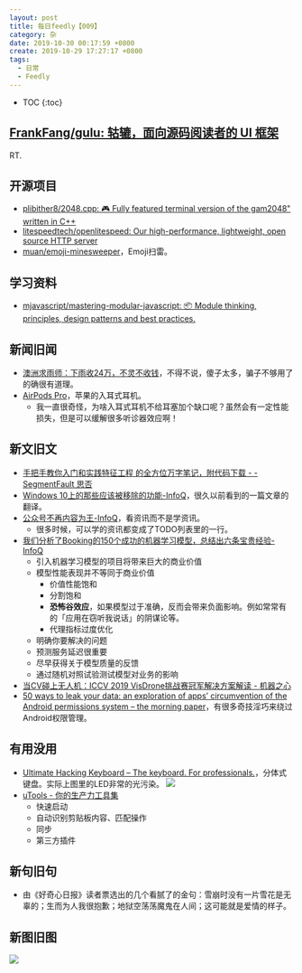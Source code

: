 ```yaml
---
layout: post
title: 每日feedly【009】
category: 杂
date: 2019-10-30 00:17:59 +0800
create: 2019-10-29 17:27:17 +0800
tags: 
  - 日常
  - Feedly
---
```


- TOC
{:toc}

## [FrankFang/gulu: 轱辘，面向源码阅读者的 UI 框架](https://github.com/FrankFang/gulu)
RT.

## 开源项目
* [plibither8/2048.cpp: 🎮 Fully featured terminal version of the gam2048" written in C++](https://github.com/plibither8/2048.cpp)
* [litespeedtech/openlitespeed: Our high-performance, lightweight, open source HTTP server](https://github.com/litespeedtech/openlitespeed)
* [muan/emoji-minesweeper](https://github.com/muan/emoji-minesweeper#fromHistory)，Emoji扫雷。


## 学习资料
* [mjavascript/mastering-modular-javascript: 📦 Module thinking, principles, design patterns and best practices.](https://github.com/mjavascript/mastering-modular-javascript)

## 新闻旧闻
* [澳洲求雨师：下雨收24万，不灵不收钱](http://jandan.net/2019/10/28/bring-the-rain.html)，不得不说，傻子太多，骗子不够用了的确很有道理。
* [AirPods Pro](https://news.ycombinator.com/item?id=21378197)，苹果的入耳式耳机。
  * 我一直很奇怪，为啥入耳式耳机不给耳塞加个缺口呢？虽然会有一定性能损失，但是可以缓解很多听诊器效应啊！
  
## 新文旧文
* [手把手教你入门和实践特征工程 的全方位万字笔记，附代码下载 - - SegmentFault 思否](https://segmentfault.com/a/1190000020793822)
* [Windows 10上的那些应该被移除的功能-InfoQ](https://www.infoq.cn/article/46aUaMTu91e9l6pkZqwm)，很久以前看到的一篇文章的翻译。
* [公众号不再内容为王-InfoQ](https://www.infoq.cn/article/8wArWUt9ivx2QJq3fSd3)，看资讯而不是学资讯。
  * 很多时候，可以学的资讯都变成了TODO列表里的一行。
* [我们分析了Booking的150个成功的机器学习模型，总结出六条宝贵经验-InfoQ](https://www.infoq.cn/article/ilNPLT4H50WFtwU1MquQ)
  * 引入机器学习模型的项目将带来巨大的商业价值
  * 模型性能表现并不等同于商业价值
    * 价值性能饱和
    * 分割饱和
    * **恐怖谷效应**，如果模型过于准确，反而会带来负面影响。例如常常有的「应用在窃听我说话」的阴谋论等。
    * 代理指标过度优化
  * 明确你要解决的问题
  * 预测服务延迟很重要
  * 尽早获得关于模型质量的反馈
  * 通过随机对照试验测试模型对业务的影响
* [当CV碰上无人机：ICCV 2019 VisDrone挑战赛冠军解决方案解读 - 机器之心](https://www.jiqizhixin.com/articles/2019-10-29-12)
* [50 ways to leak your data: an exploration of apps’ circumvention of the Android permissions system – the morning paper](https://blog.acolyer.org/2019/09/25/50-ways-to-leak-your-data/)，有很多奇技淫巧来绕过Android权限管理。

## 有用没用
* [Ultimate Hacking Keyboard – The keyboard. For professionals.](https://ultimatehackingkeyboard.com/)，分体式键盘。实际上图里的LED非常的光污染。
  ![](https://i.loli.net/2019/10/29/rKaZFjhcYXTRtgb.jpg)
 * [uTools - 你的生产力工具集](https://u.tools/)
   * 快速启动
   * 自动识别剪贴板内容、匹配操作
   * 同步
   * 第三方插件
  
## 新句旧句
* 由《好奇心日报》读者票选出的几个看腻了的金句：雪崩时没有一片雪花是无辜的；生而为人我很抱歉；地狱空荡荡魔鬼在人间；这可能就是爱情的样子。

## 新图旧图
![](https://i.loli.net/2019/10/29/7GNeQjEAFJX2WVq.jpg)